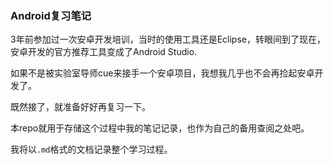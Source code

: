 ### Android复习笔记

3年前参加过一次安卓开发培训，当时的使用工具还是Eclipse，转眼间到了现在，安卓开发的官方推荐工具变成了Android Studio.

如果不是被实验室导师cue来接手一个安卓项目，我想我几乎也不会再捡起安卓开发了。

既然接了，就准备好好再复习一下。

本repo就用于存储这个过程中我的笔记记录，也作为自己的备用查阅之处吧。

我将以`.md`格式的文档记录整个学习过程。
